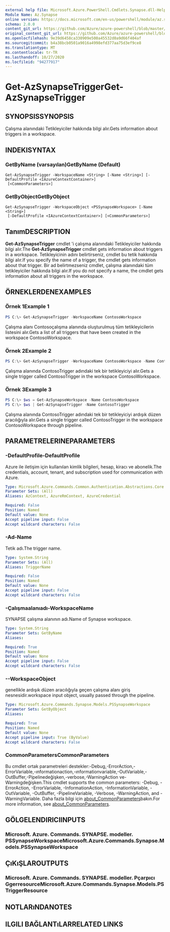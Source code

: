 ```yaml
---
external help file: Microsoft.Azure.PowerShell.Cmdlets.Synapse.dll-Help.xml
Module Name: Az.Synapse
online version: https://docs.microsoft.com/en-us/powershell/module/az.synapse/get-azsynapsetrigger
schema: 2.0.0
content_git_url: https://github.com/Azure/azure-powershell/blob/master/src/Synapse/Synapse/help/Get-AzSynapseTrigger.md
original_content_git_url: https://github.com/Azure/azure-powershell/blob/master/src/Synapse/Synapse/help/Get-AzSynapseTrigger.md
ms.openlocfilehash: 9e39d6458ca330909e500a45532d0a9d66f404af
ms.sourcegitcommit: b4a38bcb0501a9016a4998efd377aa75d3ef9ce8
ms.translationtype: MT
ms.contentlocale: tr-TR
ms.lasthandoff: 10/27/2020
ms.locfileid: "94277917"
---
```

# <span data-ttu-id="76d1b-101">Get-AzSynapseTrigger</span><span class="sxs-lookup"><span data-stu-id="76d1b-101">Get-AzSynapseTrigger</span></span>

## <span data-ttu-id="76d1b-102">SYNOPSIS</span><span class="sxs-lookup"><span data-stu-id="76d1b-102">SYNOPSIS</span></span>
<span data-ttu-id="76d1b-103">Çalışma alanındaki Tetikleyiciler hakkında bilgi alır.</span><span class="sxs-lookup"><span data-stu-id="76d1b-103">Gets information about triggers in a workspace.</span></span>

## <span data-ttu-id="76d1b-104">INDEKI</span><span class="sxs-lookup"><span data-stu-id="76d1b-104">SYNTAX</span></span>

### <span data-ttu-id="76d1b-105">GetByName (varsayılan)</span><span class="sxs-lookup"><span data-stu-id="76d1b-105">GetByName (Default)</span></span>
```
Get-AzSynapseTrigger -WorkspaceName <String> [-Name <String>] [-DefaultProfile <IAzureContextContainer>]
 [<CommonParameters>]
```

### <span data-ttu-id="76d1b-106">GetByObject</span><span class="sxs-lookup"><span data-stu-id="76d1b-106">GetByObject</span></span>
```
Get-AzSynapseTrigger -WorkspaceObject <PSSynapseWorkspace> [-Name <String>]
 [-DefaultProfile <IAzureContextContainer>] [<CommonParameters>]
```

## <span data-ttu-id="76d1b-107">Tanım</span><span class="sxs-lookup"><span data-stu-id="76d1b-107">DESCRIPTION</span></span>
<span data-ttu-id="76d1b-108">**Get-AzSynapseTrigger** cmdlet 'i çalışma alanındaki Tetikleyiciler hakkında bilgi alır.</span><span class="sxs-lookup"><span data-stu-id="76d1b-108">The **Get-AzSynapseTrigger** cmdlet gets information about triggers in a workspace.</span></span> <span data-ttu-id="76d1b-109">Tetikleyicinin adını belirtirseniz, cmdlet bu tetik hakkında bilgi alır.</span><span class="sxs-lookup"><span data-stu-id="76d1b-109">If you specify the name of a trigger, the cmdlet gets information about that trigger.</span></span> <span data-ttu-id="76d1b-110">Bir ad belirtmezseniz cmdlet, çalışma alanındaki tüm tetikleyiciler hakkında bilgi alır.</span><span class="sxs-lookup"><span data-stu-id="76d1b-110">If you do not specify a name, the cmdlet gets information about all triggers in the workspace.</span></span>

## <span data-ttu-id="76d1b-111">ÖRNEKLERDEN</span><span class="sxs-lookup"><span data-stu-id="76d1b-111">EXAMPLES</span></span>

### <span data-ttu-id="76d1b-112">Örnek 1</span><span class="sxs-lookup"><span data-stu-id="76d1b-112">Example 1</span></span>
```powershell
PS C:\> Get-AzSynapseTrigger -WorkspaceName ContosoWorkspace
```

<span data-ttu-id="76d1b-113">Çalışma alanı Contosoçalışma alanında oluşturulmuş tüm tetikleyicilerin listesini alır.</span><span class="sxs-lookup"><span data-stu-id="76d1b-113">Gets a list of all triggers that have been created in the workspace ContosoWorkspace.</span></span>

### <span data-ttu-id="76d1b-114">Örnek 2</span><span class="sxs-lookup"><span data-stu-id="76d1b-114">Example 2</span></span>
```powershell
PS C:\> Get-AzSynapseTrigger -WorkspaceName ContosoWorkspace -Name ContosoTrigger
```

<span data-ttu-id="76d1b-115">Çalışma alanında ContosoTrigger adındaki tek bir tetikleyiciyi alır.</span><span class="sxs-lookup"><span data-stu-id="76d1b-115">Gets a single trigger called ContosoTrigger in the workspace ContosoWorkspace.</span></span>

### <span data-ttu-id="76d1b-116">Örnek 3</span><span class="sxs-lookup"><span data-stu-id="76d1b-116">Example 3</span></span>
```powershell
PS C:\> $ws = Get-AzSynapseWorkspace -Name ContosoWorkspace
PS C:\> $ws | Get-AzSynapseTrigger -Name ContosoTrigger
```

<span data-ttu-id="76d1b-117">Çalışma alanında ContosoTrigger adındaki tek bir tetikleyiciyi ardışık düzen aracılığıyla alır.</span><span class="sxs-lookup"><span data-stu-id="76d1b-117">Gets a single trigger called ContosoTrigger in the workspace ContosoWorkspace through pipeline.</span></span>

## <span data-ttu-id="76d1b-118">PARAMETRELERINE</span><span class="sxs-lookup"><span data-stu-id="76d1b-118">PARAMETERS</span></span>

### <span data-ttu-id="76d1b-119">-DefaultProfile</span><span class="sxs-lookup"><span data-stu-id="76d1b-119">-DefaultProfile</span></span>
<span data-ttu-id="76d1b-120">Azure ile iletişim için kullanılan kimlik bilgileri, hesap, kiracı ve abonelik.</span><span class="sxs-lookup"><span data-stu-id="76d1b-120">The credentials, account, tenant, and subscription used for communication with Azure.</span></span>

```yaml
Type: Microsoft.Azure.Commands.Common.Authentication.Abstractions.Core.IAzureContextContainer
Parameter Sets: (All)
Aliases: AzContext, AzureRmContext, AzureCredential

Required: False
Position: Named
Default value: None
Accept pipeline input: False
Accept wildcard characters: False
```

### <span data-ttu-id="76d1b-121">-Ad</span><span class="sxs-lookup"><span data-stu-id="76d1b-121">-Name</span></span>
<span data-ttu-id="76d1b-122">Tetik adı.</span><span class="sxs-lookup"><span data-stu-id="76d1b-122">The trigger name.</span></span>

```yaml
Type: System.String
Parameter Sets: (All)
Aliases: TriggerName

Required: False
Position: Named
Default value: None
Accept pipeline input: False
Accept wildcard characters: False
```

### <span data-ttu-id="76d1b-123">-Çalışmaalanıadı</span><span class="sxs-lookup"><span data-stu-id="76d1b-123">-WorkspaceName</span></span>
<span data-ttu-id="76d1b-124">SYNAPSE çalışma alanının adı.</span><span class="sxs-lookup"><span data-stu-id="76d1b-124">Name of Synapse workspace.</span></span>

```yaml
Type: System.String
Parameter Sets: GetByName
Aliases:

Required: True
Position: Named
Default value: None
Accept pipeline input: False
Accept wildcard characters: False
```

### <span data-ttu-id="76d1b-125">-</span><span class="sxs-lookup"><span data-stu-id="76d1b-125">-WorkspaceObject</span></span>
<span data-ttu-id="76d1b-126">genellikle ardışık düzen aracılığıyla geçen çalışma alanı giriş nesnesidir.</span><span class="sxs-lookup"><span data-stu-id="76d1b-126">workspace input object, usually passed through the pipeline.</span></span>

```yaml
Type: Microsoft.Azure.Commands.Synapse.Models.PSSynapseWorkspace
Parameter Sets: GetByObject
Aliases:

Required: True
Position: Named
Default value: None
Accept pipeline input: True (ByValue)
Accept wildcard characters: False
```

### <span data-ttu-id="76d1b-127">CommonParameters</span><span class="sxs-lookup"><span data-stu-id="76d1b-127">CommonParameters</span></span>
<span data-ttu-id="76d1b-128">Bu cmdlet ortak parametreleri destekler:-Debug,-ErrorAction,-ErrorVariable,-ınformationaction,-ınformationvariable,-OutVariable,-OutBuffer,-Pipelinedeğişken,-verbose,-WarningAction ve-Warningdeğişken.</span><span class="sxs-lookup"><span data-stu-id="76d1b-128">This cmdlet supports the common parameters: -Debug, -ErrorAction, -ErrorVariable, -InformationAction, -InformationVariable, -OutVariable, -OutBuffer, -PipelineVariable, -Verbose, -WarningAction, and -WarningVariable.</span></span> <span data-ttu-id="76d1b-129">Daha fazla bilgi için [about_CommonParameters](http://go.microsoft.com/fwlink/?LinkID=113216)bakın.</span><span class="sxs-lookup"><span data-stu-id="76d1b-129">For more information, see [about_CommonParameters](http://go.microsoft.com/fwlink/?LinkID=113216).</span></span>

## <span data-ttu-id="76d1b-130">GÖLGELENDIRICI</span><span class="sxs-lookup"><span data-stu-id="76d1b-130">INPUTS</span></span>

### <span data-ttu-id="76d1b-131">Microsoft. Azure. Commands. SYNAPSE. modeller. PSSynapseWorkspace</span><span class="sxs-lookup"><span data-stu-id="76d1b-131">Microsoft.Azure.Commands.Synapse.Models.PSSynapseWorkspace</span></span>

## <span data-ttu-id="76d1b-132">ÇıKıŞLAR</span><span class="sxs-lookup"><span data-stu-id="76d1b-132">OUTPUTS</span></span>

### <span data-ttu-id="76d1b-133">Microsoft. Azure. Commands. SYNAPSE. modeller. Pçarpıcı Ggerresource</span><span class="sxs-lookup"><span data-stu-id="76d1b-133">Microsoft.Azure.Commands.Synapse.Models.PSTriggerResource</span></span>

## <span data-ttu-id="76d1b-134">NOTLARıNDA</span><span class="sxs-lookup"><span data-stu-id="76d1b-134">NOTES</span></span>

## <span data-ttu-id="76d1b-135">ILGILI BAĞLANTıLAR</span><span class="sxs-lookup"><span data-stu-id="76d1b-135">RELATED LINKS</span></span>
